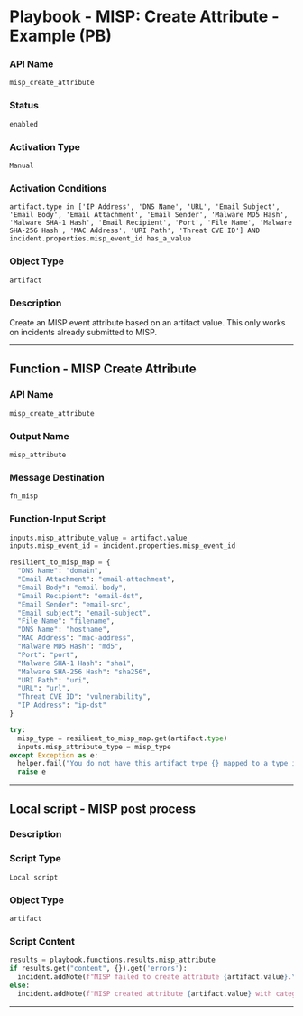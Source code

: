 <!--
    DO NOT MANUALLY EDIT THIS FILE
    THIS FILE IS AUTOMATICALLY GENERATED WITH resilient-sdk codegen
    Generated with resilient-sdk v51.0.0.2.575
-->

# Playbook - MISP: Create Attribute - Example (PB)

### API Name
`misp_create_attribute`

### Status
`enabled`

### Activation Type
`Manual`

### Activation Conditions
`artifact.type in ['IP Address', 'DNS Name', 'URL', 'Email Subject', 'Email Body', 'Email Attachment', 'Email Sender', 'Malware MD5 Hash', 'Malware SHA-1 Hash', 'Email Recipient', 'Port', 'File Name', 'Malware SHA-256 Hash', 'MAC Address', 'URI Path', 'Threat CVE ID'] AND incident.properties.misp_event_id has_a_value`

### Object Type
`artifact`

### Description
Create an MISP event attribute based on an artifact value. This only works on incidents already submitted to MISP.


---
## Function - MISP Create Attribute

### API Name
`misp_create_attribute`

### Output Name
`misp_attribute`

### Message Destination
`fn_misp`

### Function-Input Script
```python
inputs.misp_attribute_value = artifact.value
inputs.misp_event_id = incident.properties.misp_event_id

resilient_to_misp_map = {
  "DNS Name": "domain",
  "Email Attachment": "email-attachment",
  "Email Body": "email-body",
  "Email Recipient": "email-dst",
  "Email Sender": "email-src",
  "Email subject": "email-subject",
  "File Name": "filename",
  "DNS Name": "hostname",
  "MAC Address": "mac-address",
  "Malware MD5 Hash": "md5",
  "Port": "port",
  "Malware SHA-1 Hash": "sha1",
  "Malware SHA-256 Hash": "sha256",
  "URI Path": "uri",
  "URL": "url",
  "Threat CVE ID": "vulnerability",
  "IP Address": "ip-dst"
}

try:
  misp_type = resilient_to_misp_map.get(artifact.type)
  inputs.misp_attribute_type = misp_type
except Exception as e:
  helper.fail("You do not have this artifact type {} mapped to a type in MISP - Ask your Admin".format(artifact.value))
  raise e
```

---

## Local script - MISP post process

### Description


### Script Type
`Local script`

### Object Type
`artifact`

### Script Content
```python
results = playbook.functions.results.misp_attribute
if results.get("content", {}).get('errors'):
  incident.addNote(f"MISP failed to create attribute {artifact.value}.\nError: {results.get('content', {}).get('errors', {}).get('value')}")
else:
  incident.addNote(f"MISP created attribute {artifact.value} with category {results.get('content', {}).get('Attribute', {}).get('category')}")
```

---

